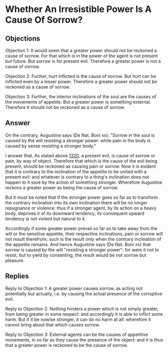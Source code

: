 # Whether An Irresistible Power Is A Cause Of Sorrow?

## Objections

Objection 1: It would seem that a greater power should not be reckoned a cause of sorrow. For that which is in the power of the agent is not present but future. But sorrow is for present evil. Therefore a greater power is not a cause of sorrow.

Objection 2: Further, hurt inflicted is the cause of sorrow. But hurt can be inflicted even by a lesser power. Therefore a greater power should not be reckoned as a cause of sorrow.

Objection 3: Further, the interior inclinations of the soul are the causes of the movements of appetite. But a greater power is something external. Therefore it should not be reckoned as a cause of sorrow.

## Answer

On the contrary, Augustine says (De Nat. Boni xx): "Sorrow in the soul is caused by the will resisting a stronger power: while pain in the body is caused by sense resisting a stronger body."

I answer that, As stated above [1320](A[1]), a present evil, is cause of sorrow or pain, by way of object. Therefore that which is the cause of the evil being present, should be reckoned as causing pain or sorrow. Now it is evident that it is contrary to the inclination of the appetite to be united with a present evil: and whatever is contrary to a thing's inclination does not happen to it save by the action of something stronger. Wherefore Augustine reckons a greater power as being the cause of sorrow.

But it must be noted that if the stronger power goes so far as to transform the contrary inclination into its own inclination there will be no longer repugnance or violence: thus if a stronger agent, by its action on a heavy body, deprives it of its downward tendency, its consequent upward tendency is not violent but natural to it.

Accordingly if some greater power prevail so far as to take away from the will or the sensitive appetite, their respective inclinations, pain or sorrow will not result therefrom; such is the result only when the contrary inclination of the appetite remains. And hence Augustine says (De Nat. Boni xx) that sorrow is caused by the will "resisting a stronger power": for were it not to resist, but to yield by consenting, the result would be not sorrow but pleasure.

## Replies

Reply to Objection 1: A greater power causes sorrow, as acting not potentially but actually, i.e. by causing the actual presence of the corruptive evil.

Reply to Objection 2: Nothing hinders a power which is not simply greater, from being greater in some respect: and accordingly it is able to inflict some harm. But if it be nowise stronger, it can do no harm at all: wherefore it cannot bring about that which causes sorrow.

Reply to Objection 3: External agents can be the causes of appetitive movements, in so far as they cause the presence of the object: and it is thus that a greater power is reckoned to be the cause of sorrow.